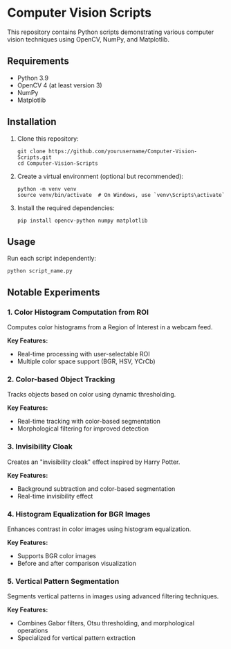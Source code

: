 # Computer Vision Scripts

This repository contains Python scripts demonstrating various computer vision techniques using OpenCV, NumPy, and Matplotlib.

## Requirements

- Python 3.9
- OpenCV 4 (at least version 3)
- NumPy
- Matplotlib

## Installation

1. Clone this repository:
   ```
   git clone https://github.com/yourusername/Computer-Vision-Scripts.git
   cd Computer-Vision-Scripts
   ```
2. Create a virtual environment (optional but recommended):
   ```
   python -m venv venv
   source venv/bin/activate  # On Windows, use `venv\Scripts\activate`
   ```
3. Install the required dependencies:
   ```
   pip install opencv-python numpy matplotlib
   ```

## Usage

Run each script independently:

```
python script_name.py
```

## Notable Experiments

### 1. Color Histogram Computation from ROI

Computes color histograms from a Region of Interest in a webcam feed.

**Key Features:**
- Real-time processing with user-selectable ROI
- Multiple color space support (BGR, HSV, YCrCb)

### 2. Color-based Object Tracking

Tracks objects based on color using dynamic thresholding.

**Key Features:**
- Real-time tracking with color-based segmentation
- Morphological filtering for improved detection

### 3. Invisibility Cloak

Creates an "invisibility cloak" effect inspired by Harry Potter.

**Key Features:**
- Background subtraction and color-based segmentation
- Real-time invisibility effect

### 4. Histogram Equalization for BGR Images

Enhances contrast in color images using histogram equalization.

**Key Features:**
- Supports BGR color images
- Before and after comparison visualization

### 5. Vertical Pattern Segmentation

Segments vertical patterns in images using advanced filtering techniques.

**Key Features:**
- Combines Gabor filters, Otsu thresholding, and morphological operations
- Specialized for vertical pattern extraction